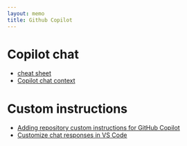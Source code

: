 ```yaml
---
layout: memo
title: Github Copilot
---
```


# Copilot chat
- [cheat sheet](https://docs.github.com/en/copilot/using-github-copilot/copilot-chat/github-copilot-chat-cheat-sheet)
- [Copilot chat context](https://learn.microsoft.com/en-us/visualstudio/ide/copilot-chat-context?view=vs-2022)

# Custom instructions
- [Adding repository custom instructions for GitHub Copilot](https://docs.github.com/en/copilot/customizing-copilot/adding-repository-custom-instructions-for-github-copilot)
- [Customize chat responses in VS Code](https://code.visualstudio.com/docs/copilot/copilot-customization)
